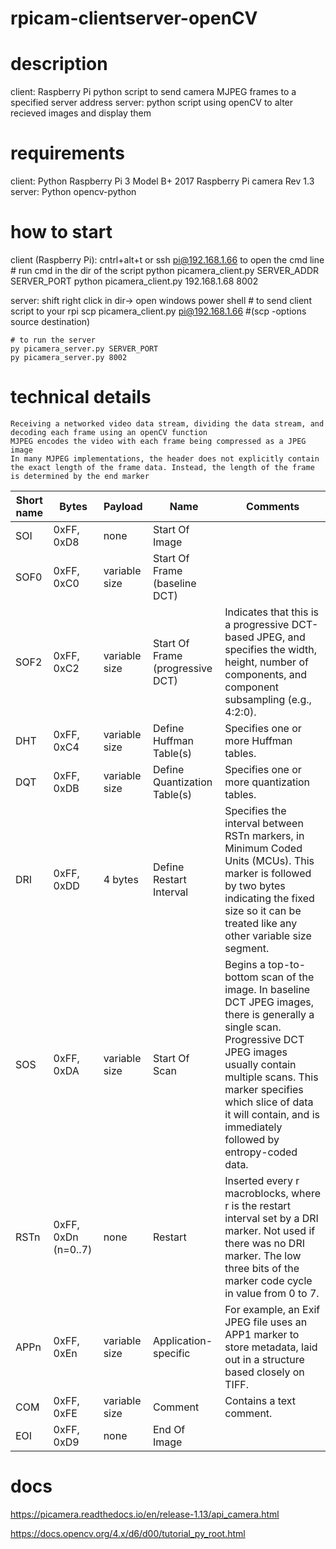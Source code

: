# rpicam-clientserver-openCV

# description
client:
	Raspberry Pi python script to send camera MJPEG frames to a specified server address
server:
	python script using openCV to alter recieved images and display them


# requirements
client:
	Python
	Raspberry Pi 3 Model B+ 2017
	Raspberry Pi camera Rev 1.3
server:
	Python
	opencv-python


# how to start
client (Raspberry Pi):
	cntrl+alt+t or ssh pi@192.168.1.66 to open the cmd line
	# run cmd in the dir of the script
	python picamera_client.py SERVER_ADDR SERVER_PORT
	python picamera_client.py 192.168.1.68 8002

server:
	shift right click in dir-> open windows power shell
	# to send client script to your rpi
	scp picamera_client.py pi@192.168.1.66 #(scp -options source destination)

	# to run the server
	py picamera_server.py SERVER_PORT
	py picamera_server.py 8002

# technical details
	Receiving a networked video data stream, dividing the data stream, and decoding each frame using an openCV function
	MJPEG encodes the video with each frame being compressed as a JPEG image
	In many MJPEG implementations, the header does not explicitly contain the exact length of the frame data. Instead, the length of the frame is determined by the end marker

Short name| 	Bytes| 	Payload| 	Name| 	Comments|
--- | --- | --- | --- | --- |
SOI| 	0xFF, 0xD8| 	none| 	Start Of Image| 
SOF0| 	0xFF, 0xC0| 	variable size| 	Start Of Frame (baseline DCT)|
SOF2| 	0xFF, 0xC2| 	variable size| 	Start Of Frame (progressive DCT)| 	Indicates that this is a progressive DCT-based JPEG, and specifies the width, height, number of components, and component subsampling (e.g., 4:2:0).|
DHT| 	0xFF, 0xC4| 	variable size| 	Define Huffman Table(s)| 	Specifies one or more Huffman tables.|
DQT| 	0xFF, 0xDB| 	variable size| 	Define Quantization Table(s)| 	Specifies one or more quantization tables.|
DRI| 	0xFF, 0xDD| 	4 bytes| 	Define Restart Interval| 	Specifies the interval between RSTn markers, in Minimum Coded Units (MCUs). This marker is followed by two bytes indicating the fixed size so it can be treated like any other variable size segment.|
SOS| 	0xFF, 0xDA|	variable size| 	Start Of Scan| 	Begins a top-to-bottom scan of the image. In baseline DCT JPEG images, there is generally a single scan. Progressive DCT JPEG images usually contain multiple scans. This marker specifies which slice of data it will contain, and is immediately followed by entropy-coded data.|
RSTn| 	0xFF, 0xDn (n=0..7)| 	none| 	Restart| 	Inserted every r macroblocks, where r is the restart interval set by a DRI marker. Not used if there was no DRI marker. The low three bits of the marker code cycle in value from 0 to 7.|
APPn| 	0xFF, 0xEn| 	variable size| 	Application-specific| 	For example, an Exif JPEG file uses an APP1 marker to store metadata, laid out in a structure based closely on TIFF.|
COM| 	0xFF, 0xFE| 	variable size| 	Comment| 	Contains a text comment.|
EOI| 	0xFF, 0xD9| 	none| 	End Of Image| 	

	

# docs

https://picamera.readthedocs.io/en/release-1.13/api_camera.html

https://docs.opencv.org/4.x/d6/d00/tutorial_py_root.html
